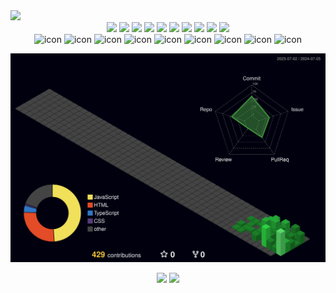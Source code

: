 <img src="https://capsule-render.vercel.app/api?type=waving&color=timeGradient&height=250&animation=fadeIn&section=header&text=Ehyun's%20github&fontSize=90" />

<div align="center">
<img src="https://img.shields.io/badge/-JavaScript-F7DF1E?style=flat&logo=JavaScript&logoColor=white"/> <img src="https://img.shields.io/badge/-css3-1572B6?style=flat&logo=css3&logoColor=white"/> <img src="https://img.shields.io/badge/-html5-E34F26?style=flat&logo=html5&logoColor=white"/> <img src="https://img.shields.io/badge/-typescript-3178C6?style=flat&logo=typescript&logoColor=white"/> <img src="https://img.shields.io/badge/-sqlite-003B57?style=flat&logo=sqlite&logoColor=white"/> <img src="https://img.shields.io/badge/-babel-F9DC3E?style=flat&logo=babel&logoColor=white"/> <img src="https://img.shields.io/badge/-webpack-8DD6F9?style=flat&logo=webpack&logoColor=white"/> <img src="https://img.shields.io/badge/-git-F05032?style=flat&logo=git&logoColor=white"/> <img src="https://img.shields.io/badge/-github-181717?style=flat&logo=github&logoColor=white"/> <img src="https://img.shields.io/badge/-python-3776AB?style=flat&logo=python&logoColor=white"/>
</div>

<div align="center">
  <img src="https://techstack-generator.vercel.app/js-icon.svg" alt="icon" width="65" height="65" />
  <img src="https://techstack-generator.vercel.app/ts-icon.svg" alt="icon" width="65" height="65" />
  <img src="https://techstack-generator.vercel.app/react-icon.svg" alt="icon" width="65" height="65" />
  <img src="https://techstack-generator.vercel.app/webpack-icon.svg" alt="icon" width="65" height="65" />
  <img src="https://techstack-generator.vercel.app/prettier-icon.svg" alt="icon" width="65" height="65" />
  <img src="https://techstack-generator.vercel.app/restapi-icon.svg" alt="icon" width="65" height="65" />
  <img src="https://techstack-generator.vercel.app/github-icon.svg" alt="icon" width="65" height="65" />
  <img src="https://techstack-generator.vercel.app/mysql-icon.svg" alt="icon" width="65" height="65" />
  <img src="https://techstack-generator.vercel.app/python-icon.svg" alt="icon" width="65" height="65" />
</div>

![](./profile-3d-contrib/profile-night-green.svg)

<div align="center">
  <div display="gird" grid-template-colmns: 1fr 1fr>
    <img src="https://github-readme-stats.vercel.app/api/top-langs/?username=Songehyun&exclude_repo=Songehyun.github.io&layout=compact&theme=tokyonight" />
    <img src="https://github-readme-stats.vercel.app/api?username=Songehyun&theme=tokyonight&show_icons=true" width="47%"/>
  </div>
</div>
